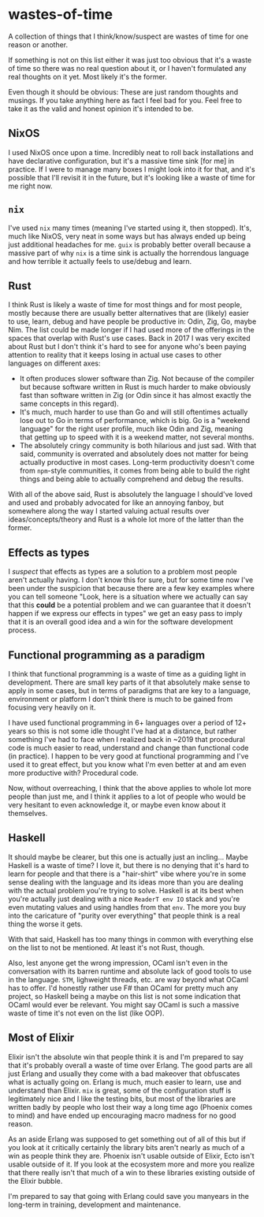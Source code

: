 # wastes-of-time

A collection of things that I think/know/suspect are wastes of time for one reason or another.

If something is not on this list either it was just too obvious that it's a waste of time so there
was no real question about it, or I haven't formulated any real thoughts on it yet. Most likely
it's the former.

Even though it should be obvious: These are just random thoughts and musings. If you take anything
here as fact I feel bad for you. Feel free to take it as the valid and honest opinion it's intended
to be.

## NixOS

I used NixOS once upon a time. Incredibly neat to roll back installations and have declarative
configuration, but it's a massive time sink [for me] in practice. If I were to manage many boxes
I might look into it for that, and it's possible that I'll revisit it in the future, but it's
looking like a waste of time for me right now.

## `nix`

I've used `nix` many times (meaning I've started using it, then stopped). It's, much like NixOS,
very neat in some ways but has always ended up being just additional headaches for me. `guix` is
probably better overall because a massive part of why `nix` is a time sink is actually the
horrendous language and how terrible it actually feels to use/debug and learn.

## Rust

I think Rust is likely a waste of time for most things and for most people, mostly because there
are usually better alternatives that are (likely) easier to use, learn, debug and have people be
productive in: Odin, Zig, Go, maybe Nim. The list could be made longer if I had used more of the
offerings in the spaces that overlap with Rust's use cases. Back in 2017 I was very excited about
Rust but I don't think it's hard to see for anyone who's been paying attention to reality that it
keeps losing in actual use cases to other languages on different axes:

- It often produces slower software than Zig. Not because of the compiler but because software
  written in Rust is much harder to make obviously fast than software written in Zig (or Odin
  since it has almost exactly the same concepts in this regard).
- It's much, much harder to use than Go and will still oftentimes actually lose out to Go in terms
  of performance, which is big. Go is a "weekend language" for the right user profile, much like
  Odin and Zig, meaning that getting up to speed with it is a weekend matter, not several months.
- The absolutely cringy community is both hilarious and just sad. With that said, community is
  overrated and absolutely does not matter for being actually productive in most cases. Long-term
  productivity doesn't come from `npm`-style communities, it comes from being able to build the
  right things and being able to actually comprehend and debug the results.


With all of the above said, Rust is absolutely the language I should've loved and used and probably
advocated for like an annoying fanboy, but somewhere along the way I started valuing actual results
over ideas/concepts/theory and Rust is a whole lot more of the latter than the former.

## Effects as types

I *suspect* that effects as types are a solution to a problem most people aren't actually having.
I don't know this for sure, but for some time now I've been under the suspicion that because there
are a few key examples where you can tell someone "Look, here is a situation where we actually can
say that this **could** be a potential problem and we can guarantee that it doesn't happen if we
express our effects in types" we get an easy pass to imply that it is an overall good idea and a
win for the software development process.

## Functional programming as a paradigm

I think that functional programming is a waste of time as a guiding light in development. There are
small key parts of it that absolutely make sense to apply in some cases, but in terms of paradigms
that are key to a language, environment or platform I don't think there is much to be gained from
focusing very heavily on it.

I have used functional programming in 6+ languages over a period of 12+ years so this is not
some idle thought I've had at a distance, but rather something I've had to face when I realized
back in ~2019 that procedural code is much easier to read, understand and change than functional
code (in practice). I happen to be very good at functional programming and I've used it to great
effect, but you know what I'm even better at and am even more productive with? Procedural code.

Now, without overreaching, I think that the above applies to whole lot more people than just me, and
I think it applies to a lot of people who would be very hesitant to even acknowledge it, or maybe
even know about it themselves.

## Haskell

It should maybe be clearer, but this one is actually just an incling... Maybe Haskell is a waste of
time? I love it, but there is no denying that it's hard to learn for people and that there is a
"hair-shirt" vibe where you're in some sense dealing with the language and its ideas more than you
are dealing with the actual problem you're trying to solve. Haskell is at its best when you're
actually just dealing with a nice `ReaderT env IO` stack and you're even mutating values and using
handles from that `env`. The more you buy into the caricature of "purity over everything" that
people think is a real thing the worse it gets.

With that said, Haskell has too many things in common with everything else on the list to not be
mentioned. At least it's not Rust, though.

Also, lest anyone get the wrong impression, OCaml isn't even in the conversation with its barren
runtime and absolute lack of good tools to use in the language. `STM`, lighweight threads, etc.
are way beyond what OCaml has to offer. I'd honestly rather use F# than OCaml for pretty much any
project, so Haskell being a maybe on this list is not some indication that OCaml would ever be
relevant. You might say OCaml is such a massive waste of time it's not even on the list (like OOP).

## Most of Elixir

Elixir isn't the absolute win that people think it is and I'm prepared to say that it's probably
overall a waste of time over Erlang. The good parts are all just Erlang and usually they come with
a bad makeover that obfuscates what is actually going on. Erlang is much, much easier to learn, use
and understand than Elixir. `mix` is great, some of the configuration stuff is legitimately nice and
I like the testing bits, but most of the libraries are written badly by people who lost their way a
long time ago (Phoenix comes to mind) and have ended up encouraging macro madness for no good
reason.

As an aside Erlang was supposed to get something out of all of this but if you look at it critically
certainly the library bits aren't nearly as much of a win as people think they are. Phoenix isn't
usable outside of Elixir, Ecto isn't usable outside of it. If you look at the ecosystem more and
more you realize that there really isn't that much of a win to these libraries existing outside of
the Elixir bubble.

I'm prepared to say that going with Erlang could save you manyears in the long-term in training,
development and maintenance.
